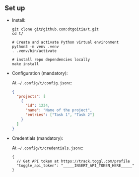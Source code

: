 ## Set up

* Install:

  ```shell
  git clone git@github.com:dtgoitia/t.git
  cd t/

  # Create and activate Python virtual environment
  python3 -m venv .venv
  . .venv/bin/activate

  # install repo dependencies locally
  make install
  ```

* Configuration (mandatory):

  At `~/.config/t/config.jsonc`:

  ```json
  {
    "projects": [
      {
        "id": 1234,
        "name": "Name of the project",
        "entries": ["Task 1", "Task 2"]
      }
    ]
  }
  ```

* Credentials (mandatory):

  At `~/.config/t/credentials.jsonc`:

  ```jsonc
  {
    // Get API token at https://track.toggl.com/profile
    "toggle_api_token": "_____INSERT_API_TOKEN_HERE_____"
  }
  ```
